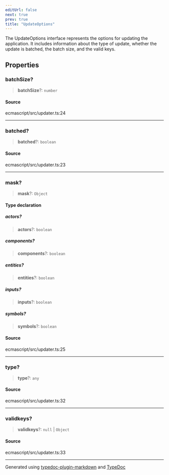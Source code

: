 ```yaml
---
editUrl: false
next: true
prev: true
title: "UpdateOptions"
---
```


The UpdateOptions interface represents the options for updating the application.
It includes information about the type of update, whether the update is batched, the batch size, and the valid keys.

## Properties

### batchSize?

> **batchSize**?: `number`

#### Source

ecmascript/src/updater.ts:24

***

### batched?

> **batched**?: `boolean`

#### Source

ecmascript/src/updater.ts:23

***

### mask?

> **mask**?: `Object`

#### Type declaration

##### actors?

> **actors**?: `boolean`

##### components?

> **components**?: `boolean`

##### entities?

> **entities**?: `boolean`

##### inputs?

> **inputs**?: `boolean`

##### symbols?

> **symbols**?: `boolean`

#### Source

ecmascript/src/updater.ts:25

***

### type?

> **type**?: `any`

#### Source

ecmascript/src/updater.ts:32

***

### validkeys?

> **validkeys**?: `null` \| `Object`

#### Source

ecmascript/src/updater.ts:33

***

Generated using [typedoc-plugin-markdown](https://www.npmjs.com/package/typedoc-plugin-markdown) and [TypeDoc](https://typedoc.org/)
